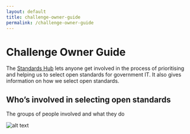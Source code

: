 ```yaml
---
layout: default
title: challenge-owner-guide
permalink: /challenge-owner-guide
---
```


# Challenge Owner Guide

The [Standards Hub](https://github.com/alphagov/-and-data-standards) lets anyone get involved in the process of prioritising and helping us to select open standards for government IT. It also gives information on how we select open standards.

## Who’s involved in selecting open standards

The groups of people involved and what they do

![alt text](https://github.com/alphagov/tech-and-data-standards/blob/master/docs/images/whos%20involved%20in%20process.png)
